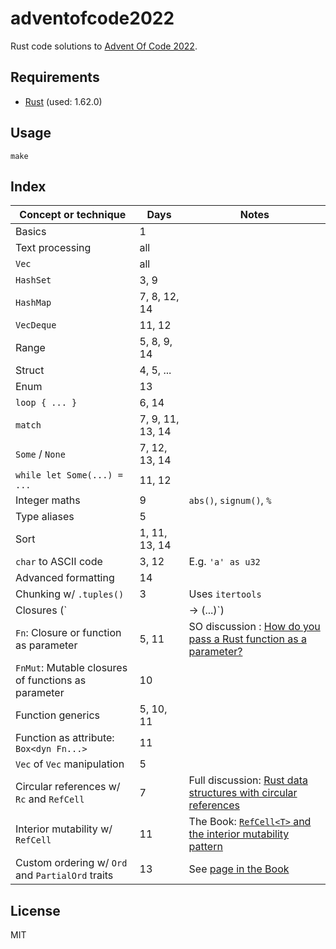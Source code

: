 # adventofcode2022

Rust code solutions to [Advent Of Code 2022](https://adventofcode.com/2022/).

## Requirements

* [Rust](https://www.rust-lang.org/) (used: 1.62.0)

## Usage

```
make
```

## Index

| Concept or technique | Days | Notes |
|---|---|---|
| Basics | 1 | |
| Text processing | all | |
| `Vec` | all | |
| `HashSet` | 3, 9 | |
| `HashMap` | 7, 8, 12, 14 | |
| `VecDeque` | 11, 12 | |
| Range | 5, 8, 9, 14 | |
| Struct | 4, 5, ... | |
| Enum | 13 | |
| `loop { ... } ` | 6, 14 | |
| `match` | 7, 9, 11, 13, 14 | |
| `Some` / `None` | 7, 12, 13, 14 | |
| `while let Some(...) = ...` | 11, 12 | |
| Integer maths | 9 | `abs()`, `signum()`, `%` |
| Type aliases | 5 | |
| Sort | 1, 11, 13, 14 | |
| `char` to ASCII code | 3, 12 | E.g. `'a' as u32` |
| Advanced formatting | 14 | |
| Chunking w/ `.tuples()` | 3 | Uses `itertools` |
| Closures (`|| -> (...)`) | 10 | |
| `Fn`: Closure or function as parameter | 5, 11 | SO discussion : [How do you pass a Rust function as a parameter?](https://stackoverflow.com/questions/36390665/how-do-you-pass-a-rust-function-as-a-parameter) |
| `FnMut`: Mutable closures of functions as parameter | 10 | |
| Function generics | 5, 10, 11 | |
| Function as attribute: `Box<dyn Fn...>` | 11 | |
| `Vec` of `Vec` manipulation | 5 | |
| Circular references w/ `Rc` and `RefCell` | 7 | Full discussion: [Rust data structures with circular references](https://eli.thegreenplace.net/2021/rust-data-structures-with-circular-references/) |
| Interior mutability w/ `RefCell` | 11 | The Book: [`RefCell<T>` and the interior mutability pattern](https://doc.rust-lang.org/book/ch15-05-interior-mutability.html) |
| Custom ordering w/ `Ord` and `PartialOrd` traits | 13 | See [page in the Book](https://doc.rust-lang.org/stable/book/appendix-03-derivable-traits.html#partialord-and-ord-for-ordering-comparisons) | 

## License

MIT
